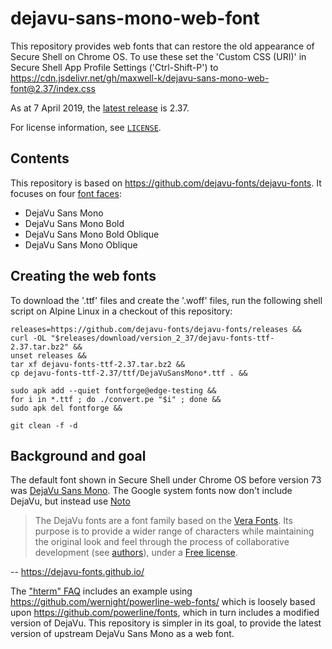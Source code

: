 # dejavu-sans-mono-web-font

This repository provides web fonts that can restore the old appearance of Secure
Shell on Chrome OS. To use these set the 'Custom CSS (URI)' in Secure Shell App
Profile Settings ('Ctrl-Shift-P') to
<https://cdn.jsdelivr.net/gh/maxwell-k/dejavu-sans-mono-web-font@2.37/index.css>

As at 7 April 2019, the [latest release] is 2.37.

For license information, see [`LICENSE`](./LICENSE).

## Contents

This repository is based on <https://github.com/dejavu-fonts/dejavu-fonts>. It
focuses on four
[font faces](https://developer.mozilla.org/en-US/docs/Web/CSS/@font-face):

- DejaVu Sans Mono
- DejaVu Sans Mono Bold
- DejaVu Sans Mono Bold Oblique
- DejaVu Sans Mono Oblique

## Creating the web fonts

To download the '.ttf' files and create the '.woff' files, run the following
shell script on Alpine Linux in a checkout of this repository:

```
releases=https://github.com/dejavu-fonts/dejavu-fonts/releases &&
curl -OL "$releases/download/version_2_37/dejavu-fonts-ttf-2.37.tar.bz2" &&
unset releases &&
tar xf dejavu-fonts-ttf-2.37.tar.bz2 &&
cp dejavu-fonts-ttf-2.37/ttf/DejaVuSansMono*.ttf . &&

sudo apk add --quiet fontforge@edge-testing &&
for i in *.ttf ; do ./convert.pe "$i" ; done &&
sudo apk del fontforge &&

git clean -f -d
```

## Background and goal

The default font shown in Secure Shell under Chrome OS before version 73 was
[DejaVu Sans Mono](https://dejavu-fonts.github.io/). The Google system fonts now
don't include DejaVu, but instead use
[Noto](https://www.google.com/get/noto/#mono-mono)

> The DejaVu fonts are a font family based on the
> [Vera Fonts](http://gnome.org/fonts/). Its purpose is to provide a wider range
> of characters while maintaining the original look and feel through the process
> of collaborative development (see
> [authors](https://dejavu-fonts.github.io/Authors.html)), under a
> [Free license](https://dejavu-fonts.github.io/License.html).

-- <https://dejavu-fonts.github.io/>

The
["hterm" FAQ](https://chromium.googlesource.com/apps/libapps/+/master/nassh/doc/FAQ.md#how-do-i-use-web-fonts)
includes an example using <https://github.com/wernight/powerline-web-fonts/>
which is loosely based upon <https://github.com/powerline/fonts>, which in turn
includes a modified version of DejaVu. This repository is simpler in its goal,
to provide the latest version of upstream DejaVu Sans Mono as a web font.

[latest release]: https://github.com/dejavu-fonts/dejavu-fonts/releases
